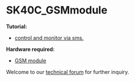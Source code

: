 # SK40C_GSMmodule
<strong>Tutorial:</strong><br/>
<ul>
<li><a href="http://tutorial.cytron.com.my/2011/12/08/control-and-monitor-via-sms/" target="_blank">control and monitor via sms.</a></li> 
</ul>
<strong>Hardware required:</strong>
<ul>
<li><a href="http://cytron.com.my/p-mod-9001d" target="_blank">GSM module</a></li>
</ul>

Welcome to our <a href="http://forum.cytron.com.my" target="_blank"> technical forum</a> for further inquiry.
